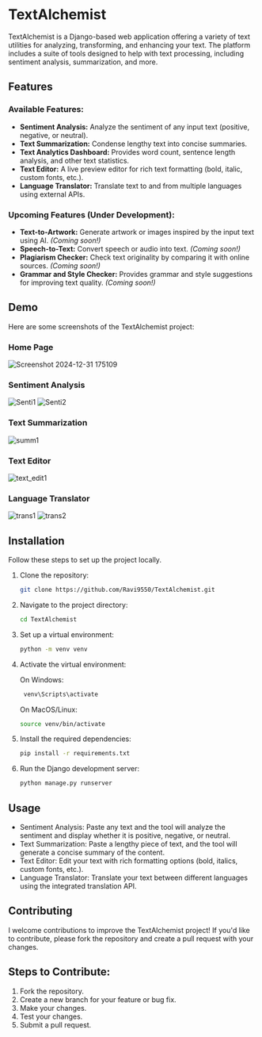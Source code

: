 # TextAlchemist

TextAlchemist is a Django-based web application offering a variety of text utilities for analyzing, transforming, and enhancing your text. The platform includes a suite of tools designed to help with text processing, including sentiment analysis, summarization, and more. 

## Features

### Available Features:
- **Sentiment Analysis:** Analyze the sentiment of any input text (positive, negative, or neutral).
- **Text Summarization:** Condense lengthy text into concise summaries.
- **Text Analytics Dashboard:** Provides word count, sentence length analysis, and other text statistics.
- **Text Editor:** A live preview editor for rich text formatting (bold, italic, custom fonts, etc.).
- **Language Translator:** Translate text to and from multiple languages using external APIs.
  
### Upcoming Features (Under Development):
- **Text-to-Artwork:** Generate artwork or images inspired by the input text using AI. *(Coming soon!)*
- **Speech-to-Text:** Convert speech or audio into text. *(Coming soon!)*
- **Plagiarism Checker:** Check text originality by comparing it with online sources. *(Coming soon!)*
- **Grammar and Style Checker:** Provides grammar and style suggestions for improving text quality. *(Coming soon!)*

## Demo

Here are some screenshots of the TextAlchemist project:

### Home Page
![Screenshot 2024-12-31 175109](https://github.com/user-attachments/assets/822706bd-e035-4012-a3d7-d2dddd83e282)


### Sentiment Analysis
![Senti1](https://github.com/user-attachments/assets/2cd42f79-ff59-44b6-a186-dd7cd63206a0)
![Senti2](https://github.com/user-attachments/assets/9e0c72fa-1b0c-4b29-933b-3ead93f8b1b6)
  

### Text Summarization
![summ1](https://github.com/user-attachments/assets/4eae1b0e-0244-45b1-b08a-0314ead769ce)


### Text Editor
![text_edit1](https://github.com/user-attachments/assets/1622aaae-0579-4520-a430-4312571f7a10)


### Language Translator
![trans1](https://github.com/user-attachments/assets/f786718b-9211-4467-be57-8320f08fe963)
![trans2](https://github.com/user-attachments/assets/383a00e1-d651-45d9-b8e6-c16cea994d1b)



## Installation

Follow these steps to set up the project locally.

1. Clone the repository:
   ```bash
   git clone https://github.com/Ravi9550/TextAlchemist.git

2. Navigate to the project directory:
   ```bash
   cd TextAlchemist
3. Set up a virtual environment:
   ```bash
   python -m venv venv

4. Activate the virtual environment:

   On Windows:
   ```bash
    venv\Scripts\activate
   ```
   
   On MacOS/Linux:
   ```bash
   source venv/bin/activate
   ```

5. Install the required dependencies:
   ```bash
   pip install -r requirements.txt
   ```
6. Run the Django development server:
    ```bash
    python manage.py runserver
    ```

## Usage
- Sentiment Analysis: Paste any text and the tool will analyze the sentiment and display whether it is positive, negative, or neutral.
- Text Summarization: Paste a lengthy piece of text, and the tool will generate a concise summary of the content.
- Text Editor: Edit your text with rich formatting options (bold, italics, custom fonts, etc.).
- Language Translator: Translate your text between different languages using the integrated translation API.

## Contributing
I welcome contributions to improve the TextAlchemist project! If you'd like to contribute, please fork the repository and create a pull request with your changes.

## Steps to Contribute:
1. Fork the repository.
2. Create a new branch for your feature or bug fix.
3. Make your changes.
4. Test your changes.
5. Submit a pull request.
   
